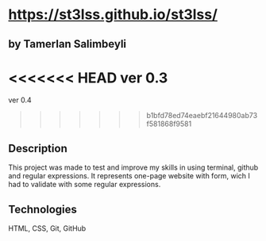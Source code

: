 # https://st3lss.github.io/st3lss/
## by Tamerlan Salimbeyli
<<<<<<< HEAD
 ver 0.3
=======
ver 0.4
>>>>>>> b1bfd78ed74eaebf21644980ab73f581868f9581
## Description
This project was made to test and improve my skills in using terminal, github and regular expressions. It represents one-page website with form, wich I had to validate with some regular expressions.
## Technologies
HTML, CSS, Git, GitHub
